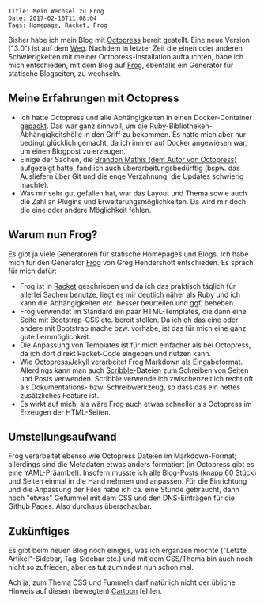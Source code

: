     Title: Mein Wechsel zu Frog
    Date: 2017-02-16T11:08:04
    Tags: Homepage, Racket, Frog

Bisher habe ich mein Blog mit [Octopress](http://www.octopress.org)
bereit gestellt. Eine neue Version ("3.0") ist auf
dem
[Weg](http://octopress.org/2015/01/15/octopress-3.0-is-coming/). Nachdem
in letzter Zeit die einen oder anderen Schwierigkeiten mit meiner
Octopress-Installation auftauchten, habe ich mich entschieden, mit dem 
Blog auf [Frog](https://github.com/greghendershott/frog), ebenfalls
ein Generator für statische Blogseiten, zu wechseln.

<!-- more -->

## Meine Erfahrungen mit Octopress

* Ich hatte Octopress und alle Abhängigkeiten in einen Docker-Container [gepackt](/2014/06/10/relaunch-fast-fertig/). Das war ganz sinnvoll, um die Ruby-Bibliotheken-Abhängigkeitshölle in den Griff zu bekommen. Es hatte mich aber nur bedingt glücklich gemacht, da ich immer auf Docker angewiesen war, um einen Blogpost zu erzeugen.
* Einige der Sachen, die [Brandon Mathis (dem Autor von Octopress)](http://octopress.org/2015/01/15/octopress-3.0-is-coming/) aufgezeigt hatte, fand ich auch überarbeitungsbedürftig (bspw. das Ausliefern über Git und die enge Verzahnung, die Updates schwierig machte). 
* Was mir sehr gut gefallen hat, war das Layout und Thema sowie auch die Zahl an Plugins und Erweiterungsmöglichkeiten. Da wird mir doch die eine oder andere Möglichkeit fehlen.

## Warum nun Frog?

Es gibt ja viele Generatoren für statische Homepages und Blogs. Ich habe mich für den Generator 
[Frog](https://github.com/greghendershott/frog) von Greg Hendershott entschieden. Es sprach für mich dafür:

* Frog ist in [Racket](http://www.racket-lang.org) geschrieben und da ich das praktisch täglich für allerlei Sachen benutze, liegt es mir deutlich näher als Ruby und ich kann die Abhängigkeiten etc. besser beurteilen und ggf. beheben. 
* Frog verwendet im Standard ein paar HTML-Templates, die dann eine Seite mit Bootstrap-CSS etc. bereit stellen. Da ich eh das eine oder andere mit Bootstrap mache bzw. vorhabe, ist das für mich eine ganz gute Lernmöglichkeit.
* Die Anpassung von Templates ist für mich einfacher als bei Octopress, da ich dort direkt Racket-Code eingeben und nutzen kann.
* Wie Octopress/Jekyll verarbeitet Frog Markdown als Eingabeformat. Allerdings kann man auch [Scribble](https://docs.racket-lang.org/scribble/index.html)-Dateien zum Schreiben von Seiten und Posts verwenden. Scribble verwende ich zwischenzeitlich recht oft als Dokumentations- bzw. Schreibwerkzeug, so dass das ein nettes zusätzliches Feature ist. 
* Es wirkt auf mich, als wäre Frog auch etwas schneller als Octopress im Erzeugen der HTML-Seiten. 

## Umstellungsaufwand

Frog verarbeitet ebenso wie Octopress Dateien im Markdown-Format;
allerdings sind die Metadaten etwas anders formatiert (in Octopress
gibt es eine YAML-Präambel). Insofern musste ich alle Blog-Posts
(knapp 60 Stück) und Seiten einmal in die Hand nehmen und
anpassen. Für die Einrichtung und die Anpassung der Files habe ich
ca. eine Stunde gebraucht, dann noch "etwas" Gefummel mit dem CSS und
den DNS-Einträgen für die Github Pages. Also durchaus überschaubar.

## Zukünftiges

Es gibt beim neuen Blog noch einiges, was ich ergänzen möchte ("Letzte
Artikel"-Sidebar, Tag-Sidebar etc.) und mit dem CSS/Thema bin auch
noch nicht so zufrieden, aber es tut zumindest nun schon mal.

Ach ja, zum Thema CSS und Fummeln darf natürlich nicht der übliche
Hinweis auf diesen
(bewegten) [Cartoon](https://imgur.com/gallery/Q3cUg29) fehlen.
